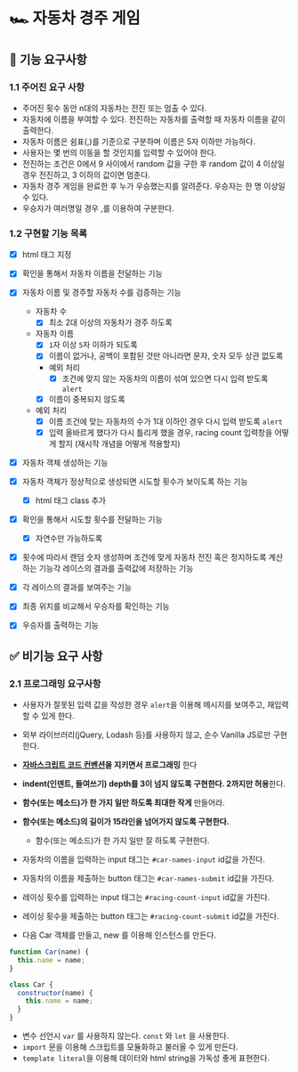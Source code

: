 # 🏎️ 자동차 경주 게임

## 🎯 기능 요구사항

### 1.1 주어진 요구 사항

- 주어진 횟수 동안 n대의 자동차는 전진 또는 멈출 수 있다.
- 자동차에 이름을 부여할 수 있다. 전진하는 자동차를 출력할 때 자동차 이름을 같이 출력한다.
- 자동차 이름은 쉼표(,)를 기준으로 구분하며 이름은 5자 이하만 가능하다.
- 사용자는 몇 번의 이동을 할 것인지를 입력할 수 있어야 한다.
- 전진하는 조건은 0에서 9 사이에서 random 값을 구한 후 random 값이 4 이상일 경우 전진하고, 3 이하의 값이면 멈춘다.
- 자동차 경주 게임을 완료한 후 누가 우승했는지를 알려준다. 우승자는 한 명 이상일 수 있다.
- 우승자가 여러명일 경우 ,를 이용하여 구분한다.

###  1.2 구현할 기능 목록

- [x] html 태그 지정

- [x] 확인을 통해서 자동차 이름을 전달하는 기능

- [x] 자동차 이름 및 경주할 자동차 수를 검증하는 기능

  - 자동차 수
    - [x] 최소 2대 이상의 자동차가 경주 하도록
  - 자동차 이름
    - [x] `1`자 이상 `5`자 이하가 되도록
    - [x] 이름이 없거나, 공백이 포함된 것만 아니라면 문자, 숫자 모두 상관 없도록
    - 예외 처리
    	- [x] 조건에 맞지 않는 자동차의 이름이 섞여 있으면 다시 입력 받도록 `alert` 
    - [x] 이름이 중복되지 않도록
  - 예외 처리
    - [x] 이름 조건에 맞는 자동차의 수가 1대 이하인 경우 다시 입력 받도록 `alert`
    - [x] 입력 올바르게 했다가 다시 틀리게 했을 경우, racing count 입력창을 어떻게 할지 (재시작 개념을 어떻게 적용할지)

- [x] 자동차 객체 생성하는 기능

- [x] 자동차 객체가 정상적으로 생성되면 시도할 횟수가 보이도록 하는 기능

  - [x] html 태그 class 추가

- [x] 확인을 통해서 시도할 횟수를 전달하는 기능

  - [x] 자연수만 가능하도록
  
- [x] 횟수에 따라서 랜덤 숫자 생성하며 조건에 맞게 자동차 전진 혹은 정지하도록 계산하는 기능각 레이스의 결과를 출력값에 저장하는 기능

- [x] 각 레이스의 결과를 보여주는 기능

- [x] 최종 위치를 비교해서 우승자를 확인하는 기능

- [x] 우승자를 출력하는 기능

  

## ✅ 비기능 요구 사항

### 2.1 프로그래밍 요구사항

- 사용자가 잘못된 입력 값을 작성한 경우 `alert`을 이용해 메시지를 보여주고, 재입력할 수 있게 한다.
- 외부 라이브러리(jQuery, Lodash 등)를 사용하지 않고, 순수 Vanilla JS로만 구현한다.
- **[자바스크립트 코드 컨벤션](https://google.github.io/styleguide/jsguide.html)을 지키면서 프로그래밍** 한다
- **indent(인덴트, 들여쓰기) depth를 3이 넘지 않도록 구현한다. 2까지만 허용**한다.
- **함수(또는 메소드)가 한 가지 일만 하도록 최대한 작게** 만들어라.

- **함수(또는 메소드)의 길이가 15라인을 넘어가지 않도록 구현한다.**
  - 함수(또는 메소드)가 한 가지 일만 잘 하도록 구현한다.
- 자동차의 이름을 입력하는 input 태그는 `#car-names-input` id값을 가진다.
- 자동차의 이름을 제출하는 button 태그는 `#car-names-submit` id값을 가진다.
- 레이싱 횟수를 입력하는 input 태그는 `#racing-count-input` id값을 가진다.
- 레이싱 횟수을 제출하는 button 태그는 `#racing-count-submit` id값을 가진다.
- 다음 Car 객체를 만들고, new 를 이용해 인스턴스를 만든다.

```javascript
function Car(name) {
  this.name = name;
}

class Car {
  constructor(name) {
    this.name = name;
  }
}
```

- 변수 선언시 `var` 를 사용하지 않는다. `const` 와 `let` 을 사용한다.
- `import` 문을 이용해 스크립트를 모듈화하고 불러올 수 있게 만든다.
- `template literal`을 이용해 데이터와 html string을 가독성 좋게 표현한다.